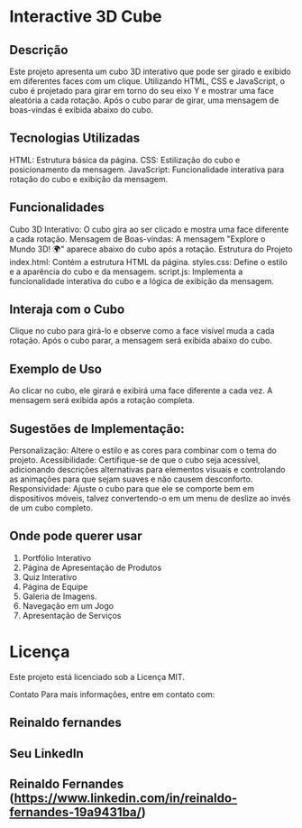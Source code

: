 # Interactive 3D Cube

## Descrição
Este projeto apresenta um cubo 3D interativo que pode ser girado e exibido em diferentes faces com um clique. Utilizando HTML, CSS e JavaScript, o cubo é projetado para girar em torno do seu eixo Y e mostrar uma face aleatória a cada rotação. Após o cubo parar de girar, uma mensagem de boas-vindas é exibida abaixo do cubo.

## Tecnologias Utilizadas
 HTML: Estrutura básica da página.
 CSS: Estilização do cubo e posicionamento da mensagem.
 JavaScript: Funcionalidade interativa para rotação do cubo e exibição da mensagem.

## Funcionalidades
Cubo 3D Interativo: O cubo gira ao ser clicado e mostra uma face diferente a cada rotação.
Mensagem de Boas-vindas: A mensagem "Explore o Mundo 3D! 🌍" aparece abaixo do cubo após a rotação.
Estrutura do Projeto
index.html: Contém a estrutura HTML da página.
styles.css: Define o estilo e a aparência do cubo e da mensagem.
script.js: Implementa a funcionalidade interativa do cubo e a lógica de exibição da mensagem.

## Interaja com o Cubo

Clique no cubo para girá-lo e observe como a face visível muda a cada rotação. Após o cubo parar, a mensagem será exibida abaixo do cubo.

## Exemplo de Uso
Ao clicar no cubo, ele girará e exibirá uma face diferente a cada vez. A mensagem será exibida após a rotação completa.

## Sugestões de Implementação:
Personalização: Altere o estilo e as cores para combinar com o tema do projeto.
Acessibilidade: Certifique-se de que o cubo seja acessível, adicionando descrições alternativas para elementos visuais e controlando as animações para que sejam suaves e não causem desconforto.
Responsividade: Ajuste o cubo para que ele se comporte bem em dispositivos móveis, talvez convertendo-o em um menu de deslize ao invés de um cubo completo.

## Onde pode querer usar 
1. Portfólio Interativo
2. Página de Apresentação de Produtos
3. Quiz Interativo
4. Página de Equipe
5. Galeria de Imagens.
6. Navegação em um Jogo
7. Apresentação de Serviços

# Licença
Este projeto está licenciado sob a Licença MIT.

Contato
Para mais informações, entre em contato com:

## Reinaldo fernandes

## Seu LinkedIn
## Reinaldo Fernandes (https://www.linkedin.com/in/reinaldo-fernandes-19a9431ba/)